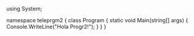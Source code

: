 
using System;

namespace teleprgm2
{
    class Program
    {
        static void Main(string[] args)
        {
            Console.WriteLine("Hola Progr2!");
        }
    }
}
